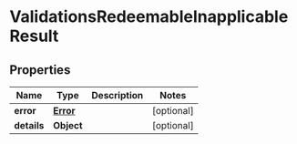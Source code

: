 

# ValidationsRedeemableInapplicableResult


## Properties

| Name | Type | Description | Notes |
|------------ | ------------- | ------------- | -------------|
|**error** | [**Error**](Error.md) |  |  [optional] |
|**details** | **Object** |  |  [optional] |



